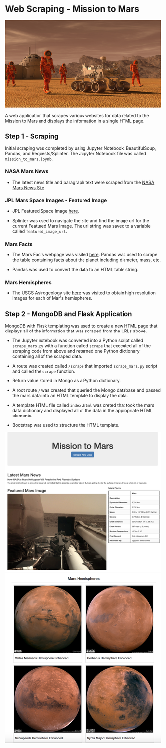 # Web Scraping - Mission to Mars

![mission_to_mars](Images/mission_to_mars.png)

A web application that scrapes various websites for data related to the Mission to Mars and displays the information in a single HTML page. 

## Step 1 - Scraping

Initial scraping was completed by using Jupyter Notebook, BeautifulSoup, Pandas, and Requests/Splinter.  The Jupyter Notebook file was called `mission_to_mars.ipynb`.

### NASA Mars News

* The latest news title and paragraph text were scraped from the [NASA Mars News Site](https://mars.nasa.gov/news/) 

### JPL Mars Space Images - Featured Image

* JPL Featured Space Image [here](https://www.jpl.nasa.gov/spaceimages/?search=&category=Mars).

* Splinter was used to navigate the site and find the image url for the current Featured Mars Image. The url string was saved to a variable called `featured_image_url`.

### Mars Facts

* The Mars Facts webpage was visited [here](https://space-facts.com/mars/).  Pandas was used to scrape the table containing facts about the planet including diameter, mass, etc.

* Pandas was used to convert the data to an HTML table string.

### Mars Hemispheres

* The USGS Astrogeology site [here](https://astrogeology.usgs.gov/search/results?q=hemisphere+enhanced&k1=target&v1=Mars) was visited to obtain high resolution images for each of Mar's hemispheres.

## Step 2 - MongoDB and Flask Application

MongoDB with Flask templating was used to create a new HTML page that displays all of the information that was scraped from the URLs above.

* The Jupyter notebook was converted into a Python script called `scrape_mars.py` with a function called `scrape` that executed all of the scraping code from above and returned one Python dictionary containing all of the scraped data.

* A route was created called `/scrape` that imported `scrape_mars.py` script and called the `scrape` function.

* Return value stored in Mongo as a Python dictionary.

* A root route `/` was created that queried the Mongo database and passed the mars data into an HTML template to display the data.

* A template HTML file called `index.html` was creted that took the mars data dictionary and displayed all of the data in the appropriate HTML elements. 

* Bootstrap was used to structure the HTML template.

![final_app_part1.png](Images/final_app_part1.png)
![final_app_part2.png](Images/final_app_part2.png)



